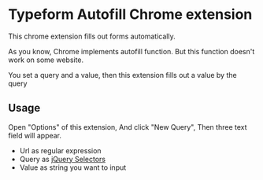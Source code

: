 Typeform Autofill Chrome extension 
================================

This chrome extension fills out forms automatically.

As you know, Chrome implements autofill function. 
But this function doesn't work on some website.

You set a query and a value, then this extension fills out a value by the query

Usage
----------------

Open "Options" of this extension, 
And click "New Query", 
Then three text field will appear.

- Url as regular expression
- Query as [jQuery Selectors](http://api.jquery.com/category/selectors/)
- Value as string you want to input
